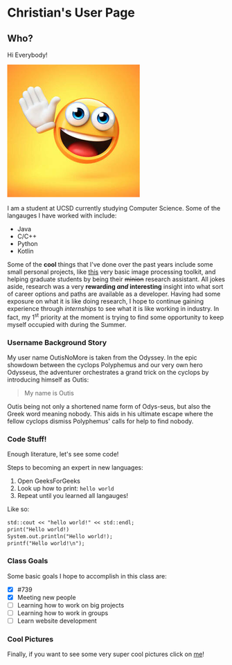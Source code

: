 # Christian's User Page

## Who?
Hi Everybody! 

![hello emoji](./pictures/hello%20emoji.jpg)

I am a student at UCSD currently studying Computer Science. Some of the langauges I have worked with include:

- Java
- C/C++
- Python
- Kotlin

Some of the **cool** things that I've done over the past years include some small personal projects, like [this](https://outisnomore.github.io/image-processing) very basic image processing toolkit, and helping graduate students by being their ~~minion~~ research assistant. All jokes aside, research was a very **rewarding _and_ interesting** insight into what sort of career options and paths are available as a developer. Having had some exposure on what it is like doing research, I hope to continue gaining experience through *internships* to see what it is like working in industry. In fact, my 1<sup>st</sup> priority at the moment is trying to find some opportunity to keep myself occupied with during the Summer.

### Username Background Story

My user name OutisNoMore is taken from the Odyssey. In the epic showdown between the cyclops Polyphemus and our very own hero Odysseus, the adventurer orchestrates a grand trick on the cyclops by introducing himself as Outis: 

> My name is Outis

Outis being not only a shortened name form of Odys-seus, but also the Greek word meaning nobody. This aids in his ultimate escape where the fellow cyclops dismiss Polyphemus' calls for help to find nobody. 

### Code Stuff!

  Enough literature, let's see some code!

  Steps to becoming an expert in new languages:

  1. Open GeeksForGeeks
  2. Look up how to print: `hello world`
  3. Repeat until you learned all langauges!

  Like so:
  ```
  std::cout << "hello world!" << std::endl;
  print("Hello world!)
  System.out.println("Hello world!);
  printf("Hello world!\n");
  ```
### Class Goals

Some basic goals I hope to accomplish in this class are:

- [x] #739
- [x] Meeting new people
- [ ] Learning how to work on big projects
- [ ] Learning how to work in groups
- [ ] Learn website development

### Cool Pictures

Finally, if you want to see some very super cool pictures click on [me](./screenshots/screenshots.md)!
